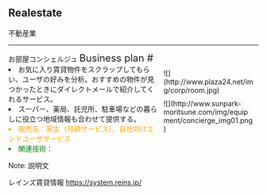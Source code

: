 ##  Realestate

不動産業


---

<div class="title">お部屋コンシェルジュ <span style="font-size:20px;">Business plan #</span></div>

<div class="frame">
<div class="right">
<div class="shadow">
![](http://www.plaza24.net/img/corp/room.jpg)
</div>
<div class="shadow">
![](http://www.sunpark-moritsune.com/img/equipment/concierge_img01.png)
</div>
</div>

<div class="left">
<li>お気に入り賃貸物件をスクラップしてもらい、ユーザの好みを分析。おすすめの物件が見つかったときにダイレクトメールで紹介してくれるサービス。</li>
<li>スーパー、薬局、託児所、駐車場などの暮らしに役立つ地域情報も合わせて提供する。</li>
<li style="color:orange">販売先：家主（月額サービス）、自社向けエンドユーザサービス</li>
<li style="color:green">関連技術：</li>
</div>

</div>

Note: 説明文

レインズ賃貸情報
https://system.reins.jp/







<style type="text/css">
div .title {
    font-size: 1.143em;
    font-weight: bold;
    margin: 0 0 1.5em;
    border-bottom: 2px solid #B92A2C;
    box-shadow: 0 1px 0 #aaaaaa;
    -webkit-box-shadow: 0 1px 0 #aaaaaa;
    -moz-box-shadow: 0 1px 0 #aaaaaa;
    text-shadow: #999999 0px 1px 1px;
}
.frame .left {
  text-align:left;
  width:60%;
}
.frame .right {
  float:right;
  text-align:left;
  width:40%;
}
.frame .right .shadow {
  -webkit-box-shadow: 1px 1px 4px rgba(255,255,255,.5);
  -moz-box-shadow: 1px 2px 4px rgba(255,255,255,.5);
  box-shadow: 8px 4px 8px rgba(255,255,255,.5);
  margin: 10px;
}
.frame .right .shadow img {
  display: block;
  margin: 0 auto;
  padding: 10px;
  background: #fff;
  border: 1px solid #f0f0f0;
}
</style>
